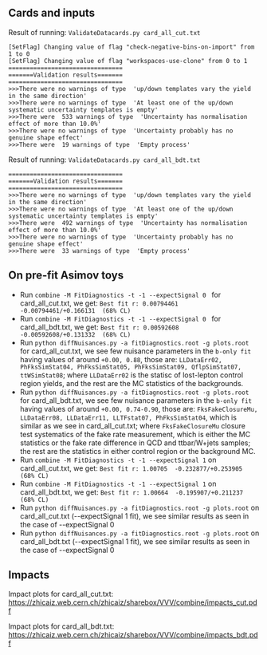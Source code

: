 Cards and inputs
---------------------

Result of running: `ValidateDatacards.py card_all_cut.txt`
```
[SetFlag] Changing value of flag "check-negative-bins-on-import" from 1 to 0
[SetFlag] Changing value of flag "workspaces-use-clone" from 0 to 1
================================
=======Validation results=======
================================
>>>There were no warnings of type  'up/down templates vary the yield in the same direction'
>>>There were no warnings of type  'At least one of the up/down systematic uncertainty templates is empty'
>>>There were  533 warnings of type  'Uncertainty has normalisation effect of more than 10.0%'
>>>There were no warnings of type  'Uncertainty probably has no genuine shape effect'
>>>There were  19 warnings of type  'Empty process'
```

Result of running: `ValidateDatacards.py card_all_bdt.txt`
```
================================
=======Validation results=======
================================
>>>There were no warnings of type  'up/down templates vary the yield in the same direction'
>>>There were no warnings of type  'At least one of the up/down systematic uncertainty templates is empty'
>>>There were  492 warnings of type  'Uncertainty has normalisation effect of more than 10.0%'
>>>There were no warnings of type  'Uncertainty probably has no genuine shape effect'
>>>There were  33 warnings of type  'Empty process'
```

On pre-fit Asimov toys
---------------------

   * Run `combine -M FitDiagnostics -t -1 --expectSignal 0 ` for card_all_cut.txt, we get: `Best fit r: 0.00794461  -0.00794461/+0.166131  (68% CL)`
   * Run `combine -M FitDiagnostics -t -1 --expectSignal 0 ` for card_all_bdt.txt, we get: `Best fit r: 0.00592608  -0.00592608/+0.131332  (68% CL)`
   * Run `python diffNuisances.py -a fitDiagnostics.root -g plots.root` for card_all_cut.txt, we see few nuisance parameters in the `b-only fit` having values of around `+0.00, 0.88`, those are: `LLDataErr02, PhFksSimStat04, PhFksSimStat05, PhFksSimStat09, QflpSimStat07, ttWSimStat08`; where `LLDataErr02` is the statisc of lost-lepton control region yields, and the rest are the MC statistics of the backgrounds.
   * Run `python diffNuisances.py -a fitDiagnostics.root -g plots.root` for card_all_bdt.txt, we see few nuisance parameters in the `b-only fit` having values of around `+0.00, 0.74-0.90`, those are: `FksFakeClosureMu, LLDataErr08, LLDataErr11, LLTFstat07, PhFksSimStat04`, which is similar as we see in card_all_cut.txt; where `FksFakeClosureMu` closure test systematics of the fake rate measurement, which is either the MC statistics or the fake rate difference in QCD and ttbar/W+jets samples; the rest are the statistics in either control region or the background MC.
   * Run `combine -M FitDiagnostics -t -1 --expectSignal 1` on card_all_cut.txt, we get: `Best fit r: 1.00705  -0.232877/+0.253905  (68% CL)`
   * Run `combine -M FitDiagnostics -t -1 --expectSignal 1` on card_all_bdt.txt, we get: `Best fit r: 1.00664  -0.195907/+0.211237  (68% CL)`
   * Run `python diffNuisances.py -a fitDiagnostics.root -g plots.root` on card_all_cut.txt (--expectSignal 1 fit), we see similar results as seen in the case of --expectSignal 0 
   * Run `python diffNuisances.py -a fitDiagnostics.root -g plots.root` on card_all_bdt.txt (--expectSignal 1 fit), we see similar results as seen in the case of --expectSignal 0 
  
Impacts
---------------------

Impact plots for card_all_cut.txt: https://zhicaiz.web.cern.ch/zhicaiz/sharebox/VVV/combine/impacts_cut.pdf

Impact plots for card_all_bdt.txt: https://zhicaiz.web.cern.ch/zhicaiz/sharebox/VVV/combine/impacts_bdt.pdf

   
